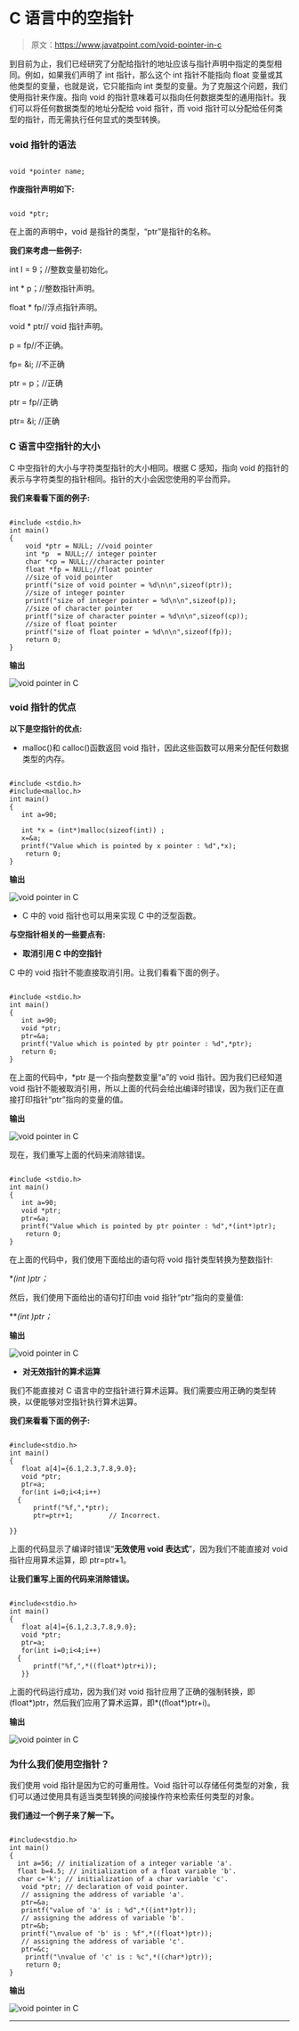 # C 语言中的空指针

> 原文：<https://www.javatpoint.com/void-pointer-in-c>

到目前为止，我们已经研究了分配给指针的地址应该与指针声明中指定的类型相同。例如，如果我们声明了 int 指针，那么这个 int 指针不能指向 float 变量或其他类型的变量，也就是说，它只能指向 int 类型的变量。为了克服这个问题，我们使用指针来作废。指向 void 的指针意味着可以指向任何数据类型的通用指针。我们可以将任何数据类型的地址分配给 void 指针，而 void 指针可以分配给任何类型的指针，而无需执行任何显式的类型转换。

### void 指针的语法

```

void *pointer name;

```

**作废指针声明如下:**

```

void *ptr;

```

在上面的声明中，void 是指针的类型，“ptr”是指针的名称。

**我们来考虑一些例子:**

int I = 9；//整数变量初始化。

int * p；//整数指针声明。

float * fp//浮点指针声明。

void * ptr// void 指针声明。

p = fp//不正确。

fp= &i; //不正确

ptr = p；//正确

ptr = fp//正确

ptr= &i; //正确

### C 语言中空指针的大小

C 中空指针的大小与字符类型指针的大小相同。根据 C 感知，指向 void 的指针的表示与字符类型的指针相同。指针的大小会因您使用的平台而异。

**我们来看看下面的例子:**

```

#include <stdio.h>
int main()
{
    void *ptr = NULL; //void pointer
    int *p  = NULL;// integer pointer
    char *cp = NULL;//character pointer
    float *fp = NULL;//float pointer
    //size of void pointer
    printf("size of void pointer = %d\n\n",sizeof(ptr));
    //size of integer pointer
    printf("size of integer pointer = %d\n\n",sizeof(p));
    //size of character pointer
    printf("size of character pointer = %d\n\n",sizeof(cp));
    //size of float pointer
    printf("size of float pointer = %d\n\n",sizeof(fp));
    return 0;
}

```

**输出**

![void pointer in C](img/2729adbc522be9362fba0522a73683b6.png)

### void 指针的优点

**以下是空指针的优点:**

*   malloc()和 calloc()函数返回 void 指针，因此这些函数可以用来分配任何数据类型的内存。

```

#include <stdio.h>
#include<malloc.h>
int main()
{
   int a=90;

   int *x = (int*)malloc(sizeof(int)) ;
   x=&a;
   printf("Value which is pointed by x pointer : %d",*x);
    return 0;
}

```

**输出**

![void pointer in C](img/772db1fd8d396da32def43f743b54376.png)

*   C 中的 void 指针也可以用来实现 C 中的泛型函数。

**与空指针相关的一些要点有:**

*   **取消引用 C 中的空指针**

C 中的 void 指针不能直接取消引用。让我们看看下面的例子。

```

#include <stdio.h>
int main()
{
   int a=90;
   void *ptr;
   ptr=&a;
   printf("Value which is pointed by ptr pointer : %d",*ptr);
   return 0;
}

```

在上面的代码中，*ptr 是一个指向整数变量“a”的 void 指针。因为我们已经知道 void 指针不能被取消引用，所以上面的代码会给出编译时错误，因为我们正在直接打印指针“ptr”指向的变量的值。

**输出**

![void pointer in C](img/42fcdaaef2493be71482a5fc8a1c0d6c.png)

现在，我们重写上面的代码来消除错误。

```

#include <stdio.h>
int main()
{
   int a=90;
   void *ptr;
   ptr=&a;
   printf("Value which is pointed by ptr pointer : %d",*(int*)ptr);
    return 0;
}

```

在上面的代码中，我们使用下面给出的语句将 void 指针类型转换为整数指针:

**(int *)ptr；**

然后，我们使用下面给出的语句打印由 void 指针“ptr”指向的变量值:

***(int *)ptr；**

**输出**

![void pointer in C](img/c304febb5645f67319a2877a95ae6594.png)

*   **对无效指针的算术运算**

我们不能直接对 C 语言中的空指针进行算术运算。我们需要应用正确的类型转换，以便能够对空指针执行算术运算。

**我们来看看下面的例子:**

```

#include<stdio.h> 
int main() 
{ 
   float a[4]={6.1,2.3,7.8,9.0};
   void *ptr;
   ptr=a;
   for(int i=0;i<4;i++)
  {
      printf("%f,",*ptr);
      ptr=ptr+1;         // Incorrect.

}}

```

上面的代码显示了编译时错误“**无效使用 void 表达式**”，因为我们不能直接对 void 指针应用算术运算，即 ptr=ptr+1。

**让我们重写上面的代码来消除错误。**

```

#include<stdio.h> 
int main() 
{ 
   float a[4]={6.1,2.3,7.8,9.0};
   void *ptr;
   ptr=a;
   for(int i=0;i<4;i++)
  {
      printf("%f,",*((float*)ptr+i));
   }}

```

上面的代码运行成功，因为我们对 void 指针应用了正确的强制转换，即(float*)ptr，然后我们应用了算术运算，即*((float*)ptr+i)。

**输出**

![void pointer in C](img/7ef06042909192fa6a7319896a78013e.png)

### 为什么我们使用空指针？

我们使用 void 指针是因为它的可重用性。Void 指针可以存储任何类型的对象，我们可以通过使用具有适当类型转换的间接操作符来检索任何类型的对象。

**我们通过一个例子来了解一下。**

```

#include<stdio.h> 
int main() 
{ 
  int a=56; // initialization of a integer variable 'a'.
  float b=4.5; // initialization of a float variable 'b'.
  char c='k'; // initialization of a char variable 'c'.
   void *ptr; // declaration of void pointer.
   // assigning the address of variable 'a'.
   ptr=&a;
   printf("value of 'a' is : %d",*((int*)ptr));
   // assigning the address of variable 'b'.
   ptr=&b;
   printf("\nvalue of 'b' is : %f",*((float*)ptr));
   // assigning the address of variable 'c'.
   ptr=&c;
    printf("\nvalue of 'c' is : %c",*((char*)ptr));
    return 0;
}

```

**输出**

![void pointer in C](img/facc9403181dfdcde582c55c6d3c0418.png)

* * *
